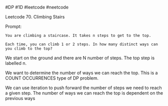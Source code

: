 #DP #1D #leetcode #neetcode


Leetcode 70. Climbing Stairs

Prompt:
```
You are climbing a staircase. It takes n steps to get to the top.

Each time, you can climb 1 or 2 steps. In how many distinct ways can you climb to the top?
```

We start on the ground and there are N number of steps. The top step is labelled n.

We want to determine the number of ways we can reach the top. This is a COUNT OCCURRENCES type of DP problem.

We can use iteration to push forward the number of steps we need to reach a given step. The number of ways we can reach the top is dependent on the previous ways